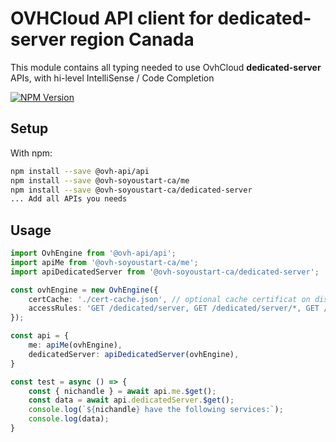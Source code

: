 # OVHCloud API client for **dedicated-server** region Canada

This module contains all typing needed to use OvhCloud **dedicated-server** APIs, with hi-level IntelliSense / Code Completion

[![NPM Version](https://img.shields.io/npm/v/@ovh-soyoustart-ca/dedicated-server.svg?style=flat)](https://www.npmjs.org/package/@ovh-soyoustart-ca/dedicated-server)

## Setup

With npm:

```bash
npm install --save @ovh-api/api
npm install --save @ovh-soyoustart-ca/me
npm install --save @ovh-soyoustart-ca/dedicated-server
... Add all APIs you needs
```

## Usage

```typescript
import OvhEngine from '@ovh-api/api';
import apiMe from '@ovh-soyoustart-ca/me';
import apiDedicatedServer from '@ovh-soyoustart-ca/dedicated-server';

const ovhEngine = new OvhEngine({ 
    certCache: './cert-cache.json', // optional cache certificat on disk.
    accessRules: 'GET /dedicated/server, GET /dedicated/server/*, GET /me', // optional limit the requested privileges.
});

const api = {
    me: apiMe(ovhEngine),
    dedicatedServer: apiDedicatedServer(ovhEngine),
}

const test = async () => {
    const { nichandle } = await api.me.$get();
    const data = await api.dedicatedServer.$get();
    console.log(`${nichandle} have the following services:`);
    console.log(data);
}
```

